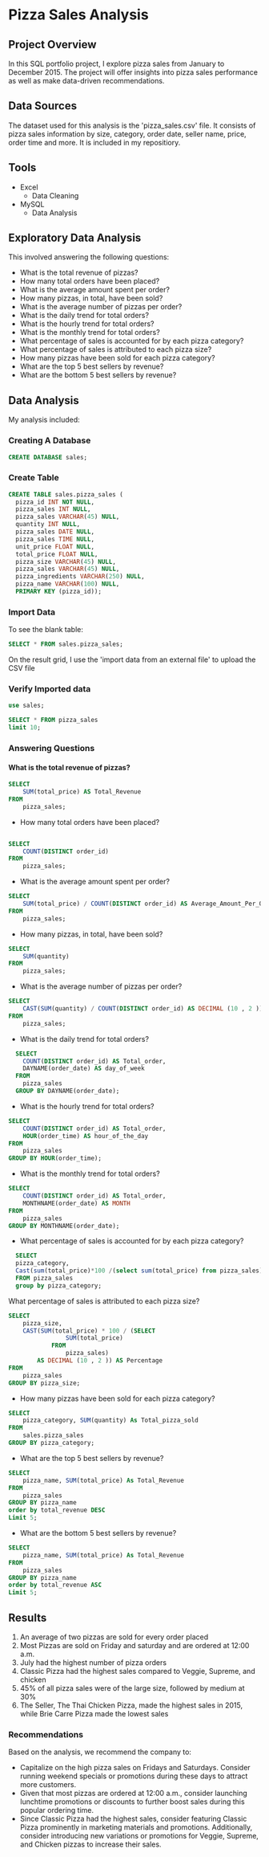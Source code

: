 # Pizza Sales Analysis

## Project Overview 

In this SQL portfolio project, I explore pizza sales from January to December 2015. The project will offer insights into pizza sales performance as well as make data-driven recommendations.

## Data Sources
The dataset used for this analysis is the 'pizza_sales.csv' file. It consists of pizza sales information by size, category, order date, seller name, price, order time and more. It is included in my repositiory.

## Tools
- Excel
    - Data Cleaning 
- MySQL
    - Data Analysis
## Exploratory Data Analysis
This involved answering the following questions:

- What is the total revenue of pizzas?
- How many total orders have been placed?
- What is the average amount spent per order?
- How many pizzas, in total, have been sold?
- What is the average number of pizzas per order?
- What is the daily trend for total orders?
- What is the hourly trend for total orders?
- What is the monthly trend for total orders?
- What percentage of sales is accounted for by each pizza category?
- What percentage of sales is attributed to each pizza size?
- How many pizzas have been sold for each pizza category?
- What are the top 5 best sellers by revenue?
- What are the bottom 5 best sellers by revenue?

## Data Analysis

My analysis included:

### Creating A Database 
```sql
CREATE DATABASE sales;
```
### Create Table
```sql
CREATE TABLE sales.pizza_sales (
  pizza_id INT NOT NULL,
  pizza_sales INT NULL,
  pizza_sales VARCHAR(45) NULL,
  quantity INT NULL,
  pizza_sales DATE NULL,
  pizza_sales TIME NULL,
  unit_price FLOAT NULL,
  total_price FLOAT NULL,
  pizza_size VARCHAR(45) NULL,
  pizza_sales VARCHAR(45) NULL,
  pizza_ingredients VARCHAR(250) NULL,
  pizza_name VARCHAR(100) NULL,
  PRIMARY KEY (pizza_id));
```

### Import Data

To see the blank table:
```sql
SELECT * FROM sales.pizza_sales;
```
On the result grid, I use the 'import data from an external file'  to upload the CSV file 

### Verify Imported data

```sql
use sales;
```

```sql
SELECT * FROM pizza_sales 
limit 10;
```
### Answering Questions
#### What is the total revenue of pizzas?
```sql
SELECT 
    SUM(total_price) AS Total_Revenue
FROM
    pizza_sales;
```
- How many total orders have been placed?
```sql

SELECT 
    COUNT(DISTINCT order_id)
FROM
    pizza_sales;
```
- What is the average amount spent per order?

```sql
SELECT 
    SUM(total_price) / COUNT(DISTINCT order_id) AS Average_Amount_Per_Order
FROM
    pizza_sales;
```
- How many pizzas, in total, have been sold?
```sql
SELECT 
    SUM(quantity)
FROM
    pizza_sales;
```
- What is the average number of pizzas per order?
```sql
SELECT 
    CAST(SUM(quantity) / COUNT(DISTINCT order_id) AS DECIMAL (10 , 2 )) AS Avg_Pizzas_per_order
FROM
    pizza_sales;
```
- What is the daily trend for total orders?
```sql
  SELECT 
    COUNT(DISTINCT order_id) AS Total_order,
    DAYNAME(order_date) AS day_of_week
  FROM
    pizza_sales
  GROUP BY DAYNAME(order_date);
```
- What is the hourly trend for total orders?

```sql
SELECT 
    COUNT(DISTINCT order_id) AS Total_order,
    HOUR(order_time) AS hour_of_the_day
FROM
    pizza_sales
GROUP BY HOUR(order_time);
```
- What is the monthly trend for total orders?

```sql
SELECT 
    COUNT(DISTINCT order_id) AS Total_order,
    MONTHNAME(order_date) AS MONTH
FROM
    pizza_sales
GROUP BY MONTHNAME(order_date);
```
- What percentage of sales is accounted for by each pizza category?
```sql
  SELECT
  pizza_category,
  Cast(sum(total_price)*100 /(select sum(total_price) from pizza_sales) As decimal(10,2)) As Percentage
  FROM pizza_sales
  group by pizza_category; 
```
What percentage of sales is attributed to each pizza size?

```sql 
SELECT 
    pizza_size,
    CAST(SUM(total_price) * 100 / (SELECT 
                SUM(total_price)
            FROM
                pizza_sales)
        AS DECIMAL (10 , 2 )) AS Percentage
FROM
    pizza_sales
GROUP BY pizza_size;

```
- How many pizzas have been sold for each pizza category?

```sql
SELECT 
    pizza_category, SUM(quantity) As Total_pizza_sold
FROM
    sales.pizza_sales
GROUP BY pizza_category;
```
- What are the top 5 best sellers by revenue?
```sql
SELECT 
    pizza_name, SUM(total_price) As Total_Revenue
FROM
    pizza_sales
GROUP BY pizza_name
order by total_revenue DESC
Limit 5;
```
- What are the bottom 5 best sellers by revenue?

```sql
SELECT 
    pizza_name, SUM(total_price) As Total_Revenue
FROM
    pizza_sales
GROUP BY pizza_name
order by total_revenue ASC
Limit 5;
```
## Results 
1. An average of two pizzas are sold for every order placed
2. Most Pizzas are sold on Friday and saturday and are ordered at 12:00 a.m.
3. July had the highest number of pizza orders
4. Classic Pizza had the highest sales compared to Veggie, Supreme, and chicken
5. 45% of all pizza sales were of the large size, followed by medium at 30%
6. The Seller, The Thai Chicken Pizza, made the highest sales in 2015, while Brie Carre Pizza made the lowest sales

### Recommendations 
Based on the analysis, we recommend the company to:
- Capitalize on the high pizza sales on Fridays and Saturdays. Consider running weekend specials or promotions during these days to attract more customers.
- Given that most pizzas are ordered at 12:00 a.m., consider launching lunchtime promotions or discounts to further boost sales during this popular ordering time.
- Since Classic Pizza had the highest sales, consider featuring Classic Pizza prominently in marketing materials and promotions. Additionally, consider introducing new variations or promotions for Veggie, Supreme, and Chicken pizzas to increase their sales.










